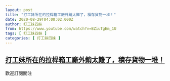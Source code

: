 ```yaml
---
layout: post
title: "打工妹所在的拉桿箱工廠外銷太難了，積存貨物一堆！"
date: 2020-08-29T04:00:02.000Z
author: 打工妹四妹
from: https://www.youtube.com/watch?v=BZiuTgEm_1U
tags: [ 打工妹四妹 ]
categories: [ 打工妹四妹 ]
---
```

<!--1598673602000-->
[打工妹所在的拉桿箱工廠外銷太難了，積存貨物一堆！](https://www.youtube.com/watch?v=BZiuTgEm_1U)
------

<div>
歡迎訂閱關注
</div>
